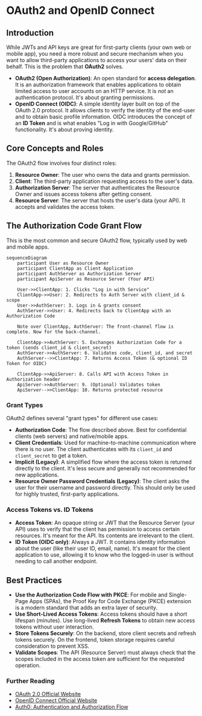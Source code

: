 # OAuth2 and OpenID Connect

## Introduction

While JWTs and API keys are great for first-party clients (your own web or mobile app), you need a more robust and secure mechanism when you want to allow third-party applications to access your users' data on their behalf. This is the problem that **OAuth2** solves.

-   **OAuth2 (Open Authorization)**: An open standard for **access delegation**. It is an authorization framework that enables applications to obtain limited access to user accounts on an HTTP service. It is *not* an authentication protocol. It's about granting permissions.
-   **OpenID Connect (OIDC)**: A simple identity layer built on top of the OAuth 2.0 protocol. It allows clients to verify the identity of the end-user and to obtain basic profile information. OIDC introduces the concept of an **ID Token** and is what enables "Log in with Google/GitHub" functionality. It's about proving identity.

## Core Concepts and Roles

The OAuth2 flow involves four distinct roles:

1.  **Resource Owner**: The user who owns the data and grants permission.
2.  **Client**: The third-party application requesting access to the user's data.
3.  **Authorization Server**: The server that authenticates the Resource Owner and issues access tokens after getting consent.
4.  **Resource Server**: The server that hosts the user's data (your API). It accepts and validates the access token.

## The Authorization Code Grant Flow

This is the most common and secure OAuth2 flow, typically used by web and mobile apps.

```mermaid
sequenceDiagram
    participant User as Resource Owner
    participant ClientApp as Client Application
    participant AuthServer as Authorization Server
    participant ApiServer as Resource Server (Your API)

    User->>ClientApp: 1. Clicks "Log in with Service"
    ClientApp->>User: 2. Redirects to Auth Server with client_id & scope
    User->>AuthServer: 3. Logs in & grants consent
    AuthServer->>User: 4. Redirects back to ClientApp with an Authorization Code
    
    Note over ClientApp, AuthServer: The front-channel flow is complete. Now for the back-channel.
    
    ClientApp->>AuthServer: 5. Exchanges Authorization Code for a token (sends client_id & client_secret)
    AuthServer->>AuthServer: 6. Validates code, client_id, and secret
    AuthServer-->>ClientApp: 7. Returns Access Token (& optional ID Token for OIDC)
    
    ClientApp->>ApiServer: 8. Calls API with Access Token in Authorization header
    ApiServer->>AuthServer: 9. (Optional) Validates token
    ApiServer-->>ClientApp: 10. Returns protected resource
```

### Grant Types

OAuth2 defines several "grant types" for different use cases:

*   **Authorization Code**: The flow described above. Best for confidential clients (web servers) and native/mobile apps.
*   **Client Credentials**: Used for machine-to-machine communication where there is no user. The client authenticates with its `client_id` and `client_secret` to get a token.
*   **Implicit (Legacy)**: A simplified flow where the access token is returned directly to the client. It's less secure and generally not recommended for new applications.
*   **Resource Owner Password Credentials (Legacy)**: The client asks the user for their username and password directly. This should only be used for highly trusted, first-party applications.

### Access Tokens vs. ID Tokens

*   **Access Token**: An opaque string or JWT that the Resource Server (your API) uses to verify that the client has permission to access certain resources. It's meant for the API. Its contents are irrelevant to the client.
*   **ID Token (OIDC only)**: Always a JWT. It contains identity information about the user (like their user ID, email, name). It's meant for the client application to use, allowing it to know who the logged-in user is without needing to call another endpoint.

## Best Practices
*   **Use the Authorization Code Flow with PKCE**: For mobile and Single-Page Apps (SPAs), the Proof Key for Code Exchange (PKCE) extension is a modern standard that adds an extra layer of security.
*   **Use Short-Lived Access Tokens**: Access tokens should have a short lifespan (minutes). Use long-lived **Refresh Tokens** to obtain new access tokens without user interaction.
*   **Store Tokens Securely**: On the backend, store client secrets and refresh tokens securely. On the frontend, token storage requires careful consideration to prevent XSS.
*   **Validate Scopes**: The API (Resource Server) must always check that the scopes included in the access token are sufficient for the requested operation.

<div class="further-reading">
<h3>Further Reading</h3>
<ul>
  <li><a href="https://oauth.net/2/" target="_blank" rel="noopener noreferrer">OAuth 2.0 Official Website</a></li>
  <li><a href="https://openid.net/connect/" target="_blank" rel="noopener noreferrer">OpenID Connect Official Website</a></li>
  <li><a href="https://auth0.com/docs/get-started/authentication-and-authorization-flow" target="_blank" rel="noopener noreferrer">Auth0: Authentication and Authorization Flow</a></li>
</ul>
</div>